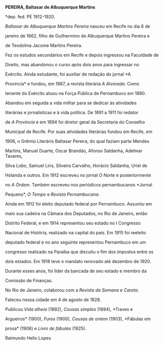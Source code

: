 **PEREIRA, Baltasar de Albuquerque Martins**



\*dep. fed. PE 1912-1920.



*Baltasar de Albuquerque Martins Pereira* nasceu em Recife no dia 6 de

janeiro de 1862, filho de Guilhermino de Albuquerque Martins Pereira e

de Teodolina Jacome Martins Pereira.



Fez os estudos secundários em Recife e depois ingressou na Faculdade de

Direito, mas abandonou o curso após dois anos para ingressar no

Exército. Ainda estudante, foi auxiliar de redação do jornal *A

Província* e fundou, em 1887, a revista literária *A Alvorada*. Como

tenente do Exército atuou na Força Pública de Pernambuco em 1890.

Abandou em seguida a vida militar para se dedicar às atividades

literárias e jornalísticas e à vida política. De 1891 a 1911 foi redator

de *A Província* e em 1894 foi diretor geral da Secretaria do Conselho

Municipal de Recife. Por suas atividades literárias fundou em Recife, em

1906, o Grêmio Literário Baltasar Pereira, do qual faziam parte Mendes

Martins, Manuel Duarte, Oscar Brandão, Afonso Saldanha, Adelmar Tavares,

Silva Lobo, Samuel Lins, Silveira Carvalho, Horácio Saldanha, Uriel de

Holanda e outros. Em 1912 escreveu no jornal *O Norte* e posteriormente

no *A Ordem*. Também escreveu nos periódicos pernambucanos *Jornal

Pequeno*, *O Tempo* e *Revista Pernambucana*.



Ainda em 1912 foi eleito deputado federal por Pernambuco. Assumiu em

maio sua cadeira na Câmara dos Deputados, no Rio de Janeiro, então

Distrito Federal, e em 1914 representou seu estado no I Congresso

Nacional de História, realizado na capital do país. Em 1915 foi reeleito

deputado federal e no ano seguinte representou Pernambuco em um

congresso realizado na Paraíba que discutiu o fim dos impostos entre os

dois estados. Em 1918 teve o mandato renovado até dezembro de 1920.

Durante esses anos, foi líder da bancada de seu estado e membro da

Comissão de Finanças.



No Rio de Janeiro, colaborou com a *Revista da Semana* e *Careta*.



Faleceu nessa cidade em 4 de agosto de 1928.



Publicou *Vida alheia* (1892), *Cousas simples* (1894), *Traves e

Argueiros* (1900), *Furo*s (1900), *Cousas de ontem* (1903), *Fábulas em

prosa* (1906) e *Livro de fábulas* (1925).



Raimundo Helio Lopes



